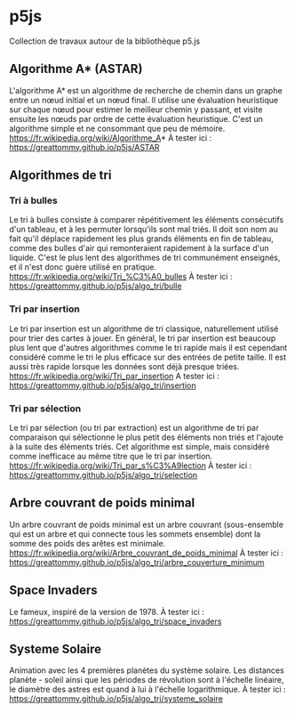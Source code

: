 # p5js
Collection de travaux autour de la bibliothèque p5.js

## Algorithme A* (ASTAR)
L'algorithme A* est un algorithme de recherche de chemin dans un graphe entre un nœud initial et un nœud final. Il utilise une évaluation heuristique sur chaque nœud pour estimer le meilleur chemin y passant, et visite ensuite les nœuds par ordre de cette évaluation heuristique. C'est un algorithme simple et ne consommant que peu de mémoire.
https://fr.wikipedia.org/wiki/Algorithme_A*
À tester ici : https://greattommy.github.io/p5js/ASTAR

## Algorithmes de tri
### Tri à bulles
Le tri à bulles consiste à comparer répétitivement les éléments consécutifs d'un tableau, et à les permuter lorsqu'ils sont mal triés. Il doit son nom au fait qu'il déplace rapidement les plus grands éléments en fin de tableau, comme des bulles d'air qui remonteraient rapidement à la surface d'un liquide. C'est le plus lent des algorithmes de tri communément enseignés, et il n'est donc guère utilisé en pratique.
https://fr.wikipedia.org/wiki/Tri_%C3%A0_bulles
À tester ici : https://greattommy.github.io/p5js/algo_tri/bulle
### Tri par insertion
Le tri par insertion est un algorithme de tri classique, naturellement utilisé pour trier des cartes à jouer. En général, le tri par insertion est beaucoup plus lent que d'autres algorithmes comme le tri rapide mais il est cependant considéré comme le tri le plus efficace sur des entrées de petite taille. Il est aussi très rapide lorsque les données sont déjà presque triées.
https://fr.wikipedia.org/wiki/Tri_par_insertion
A tester ici : https://greattommy.github.io/p5js/algo_tri/insertion
### Tri par sélection
Le tri par sélection (ou tri par extraction) est un algorithme de tri par comparaison qui sélectionne le plus petit des éléments non triés et l'ajoute à la suite des éléments triés. Cet algorithme est simple, mais considéré comme inefficace au même titre que le tri par insertion.
https://fr.wikipedia.org/wiki/Tri_par_s%C3%A9lection
À tester ici : https://greattommy.github.io/p5js/algo_tri/selection

## Arbre couvrant de poids minimal
Un arbre couvrant de poids minimal est un arbre couvrant (sous-ensemble qui est un arbre et qui connecte tous les sommets ensemble) dont la somme des poids des arêtes est minimale.
https://fr.wikipedia.org/wiki/Arbre_couvrant_de_poids_minimal
À tester ici : https://greattommy.github.io/p5js/algo_tri/arbre_couverture_minimum

## Space Invaders
Le fameux, inspiré de la version de 1978.
À tester ici : https://greattommy.github.io/p5js/algo_tri/space_invaders

## Systeme Solaire
Animation avec les 4 premières planètes du système solaire. Les distances planète - soleil ainsi que les périodes de révolution sont à l'échelle linéaire, le diamètre des astres est quand à lui à l'échelle logarithmique.
À tester ici : https://greattommy.github.io/p5js/algo_tri/systeme_solaire
